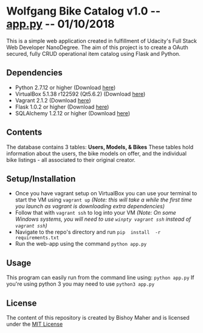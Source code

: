 # Wolfgang Bike Catalog v1.0 -- [app.py](app.py) -- 01/10/2018

This is a simple web application created in fulfillment of Udacity's Full Stack Web Developer NanoDegree.
The aim of this project is to create a OAuth secured, fully CRUD operational item catalog using Flask and Python.

## Dependencies
- Python 2.7.12 or higher (Download [here](https://www.python.org/downloads/))
- VirtualBox  5.1.38 r122592 (Qt5.6.2) (Download [here](https://www.virtualbox.org/wiki/Downloads))
- Vagrant 2.1.2 (Download [here](https://www.vagrantup.com/downloads.html))
- Flask 1.0.2 or higher (Download [here](http://flask.pocoo.org/))
- SQLAlchemy 1.2.12 or higher (Download [here](https://docs.sqlalchemy.org/en/latest/intro.html))

## Contents
The database contains 3 tables: **Users, Models, & Bikes**
These tables hold information about the users, the bike models on offer, and the individual bike listings - all associated to their original creator.

## Setup/Installation
- Once you have vagrant setup on VirtualBox you can use your terminal to start the VM using `vagrant up` _(Note: this will take a while the first time you launch as vagrant is downloading extra dependencies)_
- Follow that with `vagrant ssh` to log into your VM _(Note: On some Windows systems, you will need to use `winpty vagrant ssh` instead of `vagrant ssh`)_
- Navigate to the repo's directory and run `pip  install  -r requirements.txt`
- Run the web-app using the command `python app.py`

## Usage
This program can easily run from the command line using: `python app.py`
If you're using python 3 you may need to use `python3 app.py`

## License
 The content of this repository is created by Bishoy Maher and is licensed under the [MIT License](LICENSE.md)
